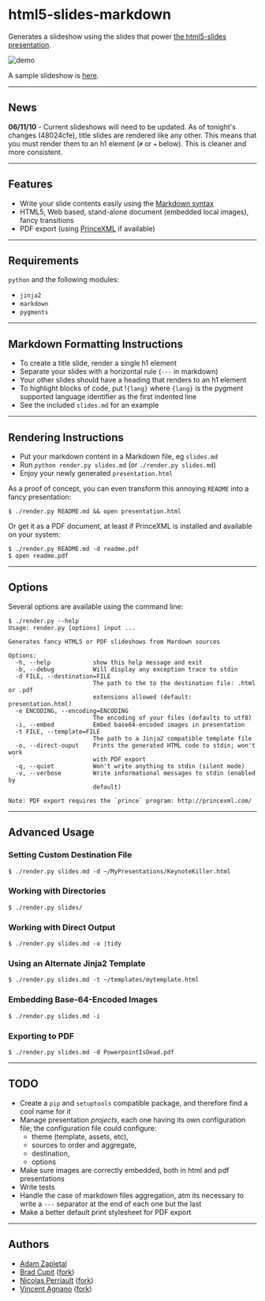 html5-slides-markdown
=====================

Generates a slideshow using the slides that power
[the html5-slides presentation](http://apirocks.com/html5/html5.html).

![demo](http://files.droplr.com.s3.amazonaws.com/files/6619162/1bcGcm.html5_presentation.png)

A sample slideshow is [here](http://adamzap.com/random/html5-slides-markdown.html).

---

News
----

**06/11/10** - Current slideshows will need to be updated. As of tonight's changes
(48024cfe), title slides are rendered like any other. This means that you must
render them to an h1 element (`#` or `=` below). This is cleaner and more
consistent.

---

Features
--------

- Write your slide contents easily using the [Markdown syntax](http://daringfireball.net/projects/markdown/syntax)
- HTML5, Web based, stand-alone document (embedded local images), fancy transitions
- PDF export (using [PrinceXML](http://www.princexml.com/) if available)

---

Requirements
------------

`python` and the following modules:

- `jinja2`
- `markdown`
- `pygments`

---

Markdown Formatting Instructions
--------------------------------

- To create a title slide, render a single h1 element
- Separate your slides with a horizontal rule (`---` in markdown)
- Your other slides should have a heading that renders to an h1 element
- To highlight blocks of code, put !`{lang}` where `{lang}` is the pygment supported language identifier as the first indented line
- See the included `slides.md` for an example

---

Rendering Instructions
----------------------

- Put your markdown content in a Markdown file, eg `slides.md`
- Run `python render.py slides.md` (or `./render.py slides.md`)
- Enjoy your newly generated `presentation.html`

As a proof of concept, you can even transform this annoying `README` into a fancy presentation:

    $ ./render.py README.md && open presentation.html

Or get it as a PDF document, at least if PrinceXML is installed and available on your system:

    $ ./render.py README.md -d readme.pdf
    $ open readme.pdf

---

Options
-------

Several options are available using the command line:

    $ ./render.py --help
    Usage: render.py [options] input ...

    Generates fancy HTML5 or PDF slideshows from Mardown sources

    Options:
      -h, --help            show this help message and exit
      -b, --debug           Will display any exception trace to stdin
      -d FILE, --destination=FILE
                            The path to the to the destination file: .html or .pdf
                            extensions allowed (default: presentation.html)
      -e ENCODING, --encoding=ENCODING
                            The encoding of your files (defaults to utf8)
      -i, --embed           Embed base64-encoded images in presentation
      -t FILE, --template=FILE
                            The path to a Jinja2 compatible template file
      -o, --direct-ouput    Prints the generated HTML code to stdin; won't work
                            with PDF export
      -q, --quiet           Won't write anything to stdin (silent mode)
      -v, --verbose         Write informational messages to stdin (enabled by
                            default)

    Note: PDF export requires the `prince` program: http://princexml.com/

---

Advanced Usage
--------------

### Setting Custom Destination File

    $ ./render.py slides.md -d ~/MyPresentations/KeynoteKiller.html

### Working with Directories

    $ ./render.py slides/

### Working with Direct Output

    $ ./render.py slides.md -o |tidy

### Using an Alternate Jinja2 Template

    $ ./render.py slides.md -t ~/templates/mytemplate.html

### Embedding Base-64-Encoded Images

    $ ./render.py slides.md -i

### Exporting to PDF

    $ ./render.py slides.md -d PowerpointIsDead.pdf

---

TODO
----

- Create a `pip` and `setuptools` compatible package, and therefore find a cool name for it
- Manage presentation *projects*, each one having its own configuration file; the configuration file could configure:
  - theme (template, assets, etc),
  - sources to order and aggregate,
  - destination,
  - options
- Make sure images are correctly embedded, both in html and pdf presentations
- Write tests
- Handle the case of markdown files aggregation, atm its necessary to write a `---` separator at the end of each one but the last
- Make a better default print stylesheet for PDF export

---

Authors
-------

- [Adam Zapletal](http://github.com/adamzap)
- [Brad Cupit](github.com/bradcupit) ([fork](http://github.com/bradcupit/html5-slides-markdown))
- [Nicolas Perriault](github.com/n1k0) ([fork](http://github.com/n1k0/html5-slides-markdown))
- [Vincent Agnano](github.com/vinyll) ([fork](http://github.com/vinyll/html5-slides-markdown))
